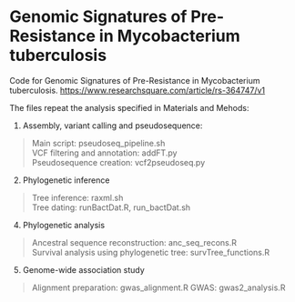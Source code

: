 # Genomic Signatures of Pre-Resistance in Mycobacterium tuberculosis

Code for Genomic Signatures of Pre-Resistance in Mycobacterium tuberculosis.
https://www.researchsquare.com/article/rs-364747/v1

The files repeat the analysis specified in Materials and Mehods:<br/>
1) Assembly, variant calling and pseudosequence:<br/>
>Main script: pseudoseq_pipeline.sh<br/>
>VCF filtering and annotation: addFT.py<br/>
>Pseudosequence creation: vcf2pseudoseq.py<br/>
2) Phylogenetic inference<br/>
> Tree inference: raxml.sh<br/>
> Tree dating: runBactDat.R, run_bactDat.sh<br/>
4) Phylogenetic analysis<br/>
>Ancestral sequence reconstruction: anc_seq_recons.R<br/>
>Survival analysis using phylogenetic tree: survTree_functions.R<br/>
5) Genome-wide association study<br/>
> Alignment preparation: gwas_alignment.R
> GWAS: gwas2_analysis.R



